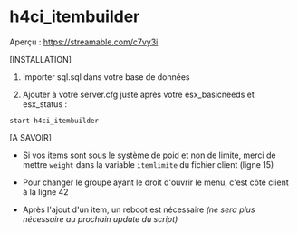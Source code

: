 # h4ci_itembuilder

Aperçu : https://streamable.com/c7vy3i

[INSTALLATION]

1) Importer sql.sql dans votre base de données

2) Ajouter à votre server.cfg juste après votre esx_basicneeds et esx_status :

```
start h4ci_itembuilder
```

[A SAVOIR]

* Si vos items sont sous le système de poid et non de limite, merci de mettre ``weight`` dans la variable ``itemlimite`` du fichier client (ligne 15)


* Pour changer le groupe ayant le droit d'ouvrir le menu, c'est côté client à la ligne 42


* Après l'ajout d'un item, un reboot est nécessaire *(ne sera plus nécessaire au prochain update du script)*
